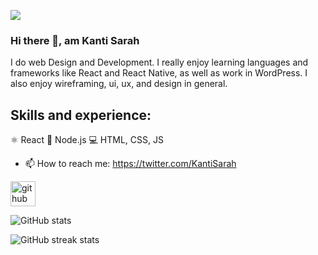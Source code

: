 ![](https://media.licdn.com/dms/image/D4D16AQH-gNZVlTBlbA/profile-displaybackgroundimage-shrink_350_1400/0/1713644662216?e=1720656000&v=beta&t=-qlIKH1IMElYBRfH_X4a8cA6Z_XZbgAPJ-krPlRgr7E)
### Hi there 👋, am Kanti Sarah
I do web Design and Development. I really enjoy learning languages and frameworks like React and React Native, as well as work in WordPress. I also enjoy wireframing, ui, ux, and design in general. 

## Skills and experience:
⚛ React
📱 Node.js
💻 HTML, CSS, JS

- 📫 How to reach me: https://twitter.com/KantiSarah 


[<img src='https://cdn.jsdelivr.net/npm/simple-icons@3.0.1/icons/github.svg' alt='github' height='40'>](https://github.com/S-kanti)  

![GitHub stats](https://github-readme-stats.vercel.app/api?username=S-kanti&show_icons=true)  

![GitHub streak stats](https://streak-stats.demolab.com/?user=S-kanti)  

